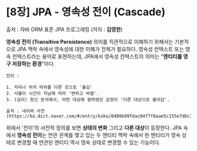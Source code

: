 # [8장] JPA - 영속성 전이 (Cascade)

출처 : 자바 ORM 표준 JPA 프로그래밍 (저자 : **김영한**)

**영속성 전이 (Transitive Persistence)** 의미를 직관적으로 이해하기 위해서는 기본적으로 JPA 맥락 속에서 영속성에 대한 이해가 전제가 필요하다. 영속성 컨텍스트 또는 영속 컨텍스트라는 용어로 표현하는데, JPA에서 영속성 컨텍스트의 의미는 "**엔티티를 영구 저장하는 환경**"이다.

```
전이 : 

1. 자리나 위치 따위를 다른 곳으로 '옮김'
2. 사물이 시간이 지남에 따라 '변하고 바뀜'.
3. (심리) 정신 분석에서, 어떤 대상에 향하였던 감정이 '다른 대상으로 옮아감'.

출처 : 네이버 사전 (https://ko.dict.naver.com/#/entry/koko/0489b99fdac04f7f8aae5c155e7dbc3d)
```

위에서 '전이'의 사전적 정의를 보면 **상태의 변화** 그리고 **다른 대상**이 등장한다.  JPA 속에서 **영속성 전이**는 연관 관계를 맺고 있는 두 엔티티 맥락 속에서 한 엔티티가 영속 상태로 변경할 때 연관된 엔티티 역시 영속 상태로 변경할 수 있는 기능이다. 

